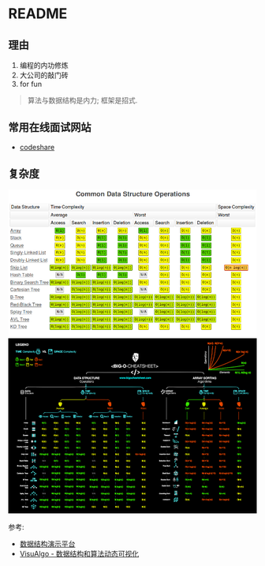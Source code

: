 # README

## 理由
1. 编程的内功修炼
2. 大公司的敲门砖
3. for fun

> 算法与数据结构是内力; 框架是招式.

## 常用在线面试网站
- [codeshare](https://codeshare.io)

## 复杂度
![](/misc/img/common_data_structure_operations.png)
![big o cheat sheet poster](/misc/img/big-o-cheat-sheet-poster.png)

参考:
- [数据结构演示平台](http://ds.fmdca380.com/index.html)
- [VisuAlgo - 数据结构和算法动态可视化](https://visualgo.net/zh)